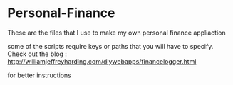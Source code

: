# Personal-Finance
These are the files that I use to make my own personal finance appliaction

some of the scripts require keys or paths that you will have to specify. 
Check out the blog :
http://williamjeffreyharding.com/diywebapps/financelogger.html

for better instructions
